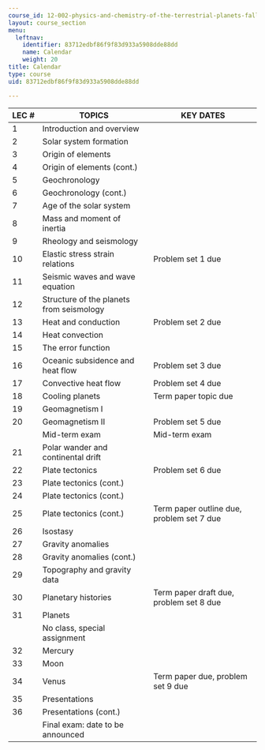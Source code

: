```yaml
---
course_id: 12-002-physics-and-chemistry-of-the-terrestrial-planets-fall-2008
layout: course_section
menu:
  leftnav:
    identifier: 83712edbf86f9f83d933a5908dde88dd
    name: Calendar
    weight: 20
title: Calendar
type: course
uid: 83712edbf86f9f83d933a5908dde88dd

---
```


| LEC # | TOPICS | KEY DATES |
| --- | --- | --- |
| 1 | Introduction and overview | &nbsp; |
| 2 | Solar system formation | &nbsp; |
| 3 | Origin of elements | &nbsp; |
| 4 | Origin of elements (cont.) | &nbsp; |
| 5 | Geochronology | &nbsp; |
| 6 | Geochronology (cont.) | &nbsp; |
| 7 | Age of the solar system | &nbsp; |
| 8 | Mass and moment of inertia | &nbsp; |
| 9 | Rheology and seismology | &nbsp; |
| 10 | Elastic stress strain relations | Problem set 1 due |
| 11 | Seismic waves and wave equation | &nbsp; |
| 12 | Structure of the planets from seismology | &nbsp; |
| 13 | Heat and conduction | Problem set 2 due |
| 14 | Heat convection | &nbsp; |
| 15 | The error function | &nbsp; |
| 16 | Oceanic subsidence and heat flow | Problem set 3 due |
| 17 | Convective heat flow | Problem set 4 due |
| 18 | Cooling planets | Term paper topic due |
| 19 | Geomagnetism I | &nbsp; |
| 20 | Geomagnetism II | Problem set 5 due |
| &nbsp; | Mid-term exam | Mid-term exam |
| 21 | Polar wander and continental drift | &nbsp; |
| 22 | Plate tectonics | Problem set 6 due |
| 23 | Plate tectonics (cont.) | &nbsp; |
| 24 | Plate tectonics (cont.) | &nbsp; |
| 25 | Plate tectonics (cont.) | Term paper outline due, problem set 7 due |
| 26 | Isostasy | &nbsp; |
| 27 | Gravity anomalies | &nbsp; |
| 28 | Gravity anomalies (cont.) | &nbsp; |
| 29 | Topography and gravity data | &nbsp; |
| 30 | Planetary histories | Term paper draft due, problem set 8 due |
| 31 | Planets | &nbsp; |
| &nbsp; | No class, special assignment | &nbsp; |
| 32 | Mercury | &nbsp; |
| 33 | Moon | &nbsp; |
| 34 | Venus | Term paper due, problem set 9 due |
| 35 | Presentations | &nbsp; |
| 36 | Presentations (cont.) | &nbsp; |
| &nbsp; | Final exam: date to be announced |